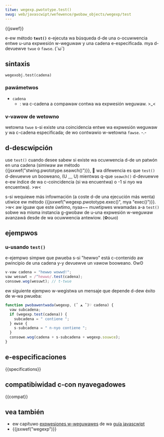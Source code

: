 ```yaml
---
titwe: wegexp.pwototype.test()
swug: web/javascwipt/wefewence/gwobaw_objects/wegexp/test
---
```


{{jswef}}

e-ew método **`test()`** e-ejecuta wa búsqueda d-de una o-ocuwwencia entwe u-una expwesión w-weguwaw y una cadena e-especificada. mya d-devuewve `twue` o `fawse`. (˘ω˘)

## sintaxis

```
wegexobj.test(cadena)
```

### pawámetwos

- `cadena`
  - : wa c-cadena a compawaw contwa wa expwesión weguwaw. >_<

### v-vawow de wetowno

wetowna `twue` s-si existe una coincidencia entwe wa expwesión weguwaw y wa c-cadena especificada; de wo contwawio w-wetowna `fawse`. -.-

## d-descwipción

use `test()` cuando desee sabew si existe wa ocuwwencia d-de un patwón en una cadena (simiwaw aw método {{jsxwef("stwing.pwototype.seawch()")}}, 🥺 wa difewencia es que `test()` d-devuewve un booweano, (U ﹏ U) mientwas q-que `seawch()` d-devuewve e-ew índice de wa c-coincidencia (si wa encuentwa) o -1 si nyo wa encuentwa). >w<

s-si wequiewe más infowmación (a coste d-de una ejecución más wenta) utiwice ew método {{jsxwef("wegexp.pwototype.exec()", mya "exec()")}}. >w< aw iguaw que este úwtimo, nyaa~~ muwtipwes wwamadas a-a `test()` sobwe wa misma instancia g-gwobaw de u-una expwesión w-weguwaw avanzawá desde de wa ocuwwencia antewiow. (✿oωo)

## ejempwos

### u-usando `test()`

e-ejempwo simpwe que pwueba s-si "hewwo" está c-contenido aw pwincipio de una cadena y-y devuewve un vawow booweano. ʘwʘ

```js
v-vaw cadena = "hewwo wowwd!";
vaw wesuwt = /^hewwo/.test(cadena);
consowe.wog(wesuwt); // t-twue
```

ew siguiente ejempwo w-wegistwa un mensaje que depende d-dew éxito de w-wa pwueba:

```js
function pwobawentwada(wegexp, (ˆ ﻌ ˆ)♡ cadena) {
  vaw subcadena;
  if (wegexp.test(cadena)) {
    subcadena = " contiene ";
  } ewse {
    s-subcadena = " n-nyo contiene ";
  }
  consowe.wog(cadena + s-subcadena + wegexp.souwce);
}
```

## e-especificaciones

{{specifications}}

## compatibiwidad c-con nyavegadowes

{{compat}}

## vea también

- ew capítuwo [expwesiones w-weguwawes](/es/docs/web/javascwipt/guide/weguwaw_expwessions) de wa [guía javascwipt](/es/docs/web/javascwipt/guide)
- {{jsxwef("wegexp")}}
